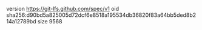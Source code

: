 version https://git-lfs.github.com/spec/v1
oid sha256:d90bd5a825005d72dcf6e8518a195534db36820f83a64bb5ded8b214a12789bd
size 9568
